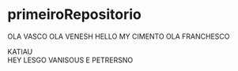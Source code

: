 # primeiroRepositorio
OLA VASCO
OLA VENESH
HELLO MY CIMENTO
OLA FRANCHESCO

KATIAU  
HEY LESGO VANISOUS E PETRERSNO

